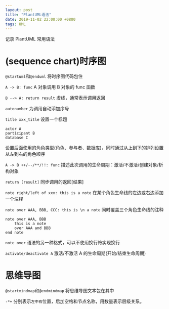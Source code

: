 ```yaml
---
layout: post
title: "PlantUML语法"
date: 2019-11-02 22:00:00 +0800
tags: UML
---
```


记录 PlantUML 常用语法

# (sequence chart)时序图

`@startuml`和`@enduml`
将时序图代码包住

`A -> B: func`
A 对象调用 B 对象的 func 函数

`B --> A: return result`
虚线，通常表示调用返回

`autonumber`
为调用自动添加序号

`title xxx_title`
设置一个标题

```
actor A
participant B
database C
```

设置后面使用的角色类型(角色、参与者、数据库)，同时通过从上到下的排列设置从左到右的角色顺序

`A -> B ++/--/**/!!: func`
描述此次调用的生命周期：激活/不激活/创建对象/析构对象

`return [result]`
同步调用的返回[结果]

`note right/left of xxx: this is a note`
在某个角色生命线的左边或右边添加一个注释

`note over AAA, BBB, CCC: this is \n a note`
同时覆盖三个角色生命线的注释

```
note over AAA, BBB
    this is a note
    over AAA and BBB
end note
```

`note over` 语法的另一种格式，可以不使用换行符实现换行

`activate/deactivate A`
激活/不激活 A 的生命周期(开始/结束生命周期)

# 思维导图

`@startmindmap`和`@endmindmap`
将思维导图文本包在其中

`-*+`
分别表示`左中右`位置，后加空格和节点名称，用数量表示层级关系。
